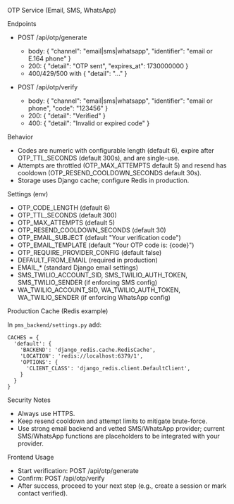 OTP Service (Email, SMS, WhatsApp)

Endpoints

- POST /api/otp/generate
  - body: { "channel": "email|sms|whatsapp", "identifier": "email or E.164 phone" }
  - 200: { "detail": "OTP sent", "expires_at": 1730000000 }
  - 400/429/500 with { "detail": "..." }

- POST /api/otp/verify
  - body: { "channel": "email|sms|whatsapp", "identifier": "email or phone", "code": "123456" }
  - 200: { "detail": "Verified" }
  - 400: { "detail": "Invalid or expired code" }

Behavior

- Codes are numeric with configurable length (default 6), expire after OTP_TTL_SECONDS (default 300s), and are single-use.
- Attempts are throttled (OTP_MAX_ATTEMPTS default 5) and resend has cooldown (OTP_RESEND_COOLDOWN_SECONDS default 30s).
- Storage uses Django cache; configure Redis in production.

Settings (env)

- OTP_CODE_LENGTH (default 6)
- OTP_TTL_SECONDS (default 300)
- OTP_MAX_ATTEMPTS (default 5)
- OTP_RESEND_COOLDOWN_SECONDS (default 30)
- OTP_EMAIL_SUBJECT (default "Your verification code")
- OTP_EMAIL_TEMPLATE (default "Your OTP code is: {code}")
- OTP_REQUIRE_PROVIDER_CONFIG (default false)
- DEFAULT_FROM_EMAIL (required in production)
- EMAIL_* (standard Django email settings)
- SMS_TWILIO_ACCOUNT_SID, SMS_TWILIO_AUTH_TOKEN, SMS_TWILIO_SENDER (if enforcing SMS config)
- WA_TWILIO_ACCOUNT_SID, WA_TWILIO_AUTH_TOKEN, WA_TWILIO_SENDER (if enforcing WhatsApp config)

Production Cache (Redis example)

In `pms_backend/settings.py` add:

```
CACHES = {
  'default': {
    'BACKEND': 'django_redis.cache.RedisCache',
    'LOCATION': 'redis://localhost:6379/1',
    'OPTIONS': {
      'CLIENT_CLASS': 'django_redis.client.DefaultClient',
    }
  }
}
```

Security Notes

- Always use HTTPS.
- Keep resend cooldown and attempt limits to mitigate brute-force.
- Use strong email backend and vetted SMS/WhatsApp provider; current SMS/WhatsApp functions are placeholders to be integrated with your provider.

Frontend Usage

- Start verification: POST /api/otp/generate
- Confirm: POST /api/otp/verify
- After success, proceed to your next step (e.g., create a session or mark contact verified).


